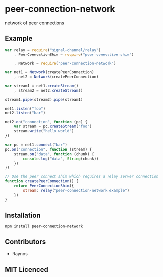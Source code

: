 # peer-connection-network

network of peer connections

## Example

```js
var relay = require("signal-channel/relay")
    , PeerConnectionShim = require("peer-connection-shim")

    , Network = require("peer-connection-network")

var net1 = Network(createPeerConnection)
    , net2 = Network(createPeerConnection)

var stream1 = net1.createStream()
    , stream2 = net2.createStream()

stream1.pipe(stream2).pipe(stream1)

net1.listen("foo")
net2.listen("bar")

net2.on("connection", function (pc) {
    var stream = pc.createStream("foo")
    stream.write("hello world")
})

var pc = net1.connect("bar")
pc.on("connection", function (stream) {
    stream.on("data", function (chunk) {
        console.log("data", String(chunk))
    })
})

// Use the peer connect shim which requires a relay server connection
function createPeerConnection() {
    return PeerConnectionShim({
        stream: relay("peer-connection-network example")
    })
}

```

## Installation

`npm install peer-connection-network`

## Contributors

 - Raynos

## MIT Licenced
